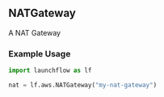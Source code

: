 ## NATGateway

A NAT Gateway

### Example Usage
```python
import launchflow as lf

nat = lf.aws.NATGateway("my-nat-gateway")
```
